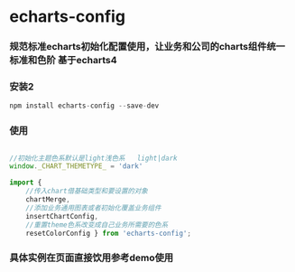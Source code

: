 # echarts-config
### 规范标准echarts初始化配置使用，让业务和公司的charts组件统一标准和色阶 基于echarts4

### 安装2
```js
npm install echarts-config --save-dev
```

### 使用

```js

//初始化主题色系默认是light浅色系   light|dark
window._CHART_THEMETYPE_ = 'dark'

import { 
    //传入chart借基础类型和要设置的对象
    chartMerge,
    //添加业务通用图表或者初始化覆盖业务组件
    insertChartConfig,
    //重置theme色系改变成自己业务所需要的色系
    resetColorConfig } from 'echarts-config';

```

### 具体实例在页面直接饮用参考demo使用
